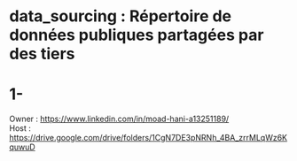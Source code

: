 # data_sourcing : Répertoire de données publiques partagées par des tiers

# 1-  
Owner : https://www.linkedin.com/in/moad-hani-a13251189/  
Host : https://drive.google.com/drive/folders/1CgN7DE3pNRNh_4BA_zrrMLqWz6KquwuD
